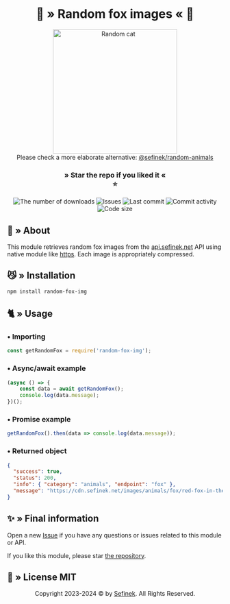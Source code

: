<div align="center">
    <h1>🦊 » Random fox images « 🦊</h1>
    <img src="https://cdn.sefinek.net/images/animals/fox/red-fox-in-the-wild-2-1624831.jpg" alt="Random cat" height="290px">
    <div>Please check a more elaborate alternative: <a href="https://www.npmjs.com/package/@sefinek/random-animals" target="_blank">@sefinek/random-animals</a></div>
    <h3>
        » Star the repo if you liked it «<br>⭐
    </h3>
    <a href="https://www.npmjs.com/package/random-fox-img" target="_blank" title="random-fox-img - npm" style="text-decoration:none">
        <img src="https://img.shields.io/npm/dt/random-fox-img.svg?maxAge=3600" alt="The number of downloads">
        <img src="https://img.shields.io/github/issues/sefinek24/random-fox-img" alt="Issues">
        <img src="https://img.shields.io/github/last-commit/sefinek24/random-fox-img" alt="Last commit">
        <img src="https://img.shields.io/github/commit-activity/w/sefinek24/random-fox-img" alt="Commit activity">
        <img src="https://img.shields.io/github/languages/code-size/sefinek24/random-fox-img" alt="Code size">
    </a>
</div>


## 📑 » About
This module retrieves random fox images from the [api.sefinek.net](https://api.sefinek.net) API using native module like [https](https://nodejs.org/api/https.html).
Each image is appropriately compressed.


## 😼 » Installation
```bash
npm install random-fox-img
```

## 🐈 » Usage
### • Importing
```js
const getRandomFox = require('random-fox-img');
```
### • Async/await example
```js
(async () => {
    const data = await getRandomFox();
    console.log(data.message);
})();
```
### • Promise example
```js
getRandomFox().then(data => console.log(data.message));
```
### • Returned object
```json
{
  "success": true,
  "status": 200,
  "info": { "category": "animals", "endpoint": "fox" },
  "message": "https://cdn.sefinek.net/images/animals/fox/red-fox-in-the-wild-2-1624831.jpg"
}
```


## ✨ » Final information
Open a new [Issue](https://github.com/sefinek24/random-fox-img/issues/new) if you have any questions or issues related to this module or API.

If you like this module, please star [the repository](https://github.com/sefinek24/random-fox-img).


## 📜 » License MIT
<div align="center">
    Copyright 2023-2024 © by <a href="https://sefinek.net">Sefinek</a>. All Rights Reserved.
</div>
